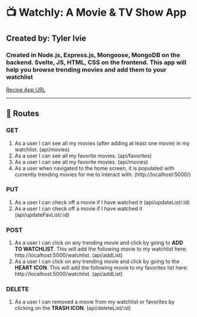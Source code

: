 # :tv:  Watchly: A Movie & TV Show App
## Created by: Tyler Ivie
### Created in Node.js, Express.js, Mongoose, MongoDB on the backend. Svelte, JS, HTML, CSS on the frontend. This app will help you browse trending movies and add them to your watchlist

[Recipe App URL](https://recipe-app-dgm3760.herokuapp.com/index.html)

----------------------------------------------------------

## :truck:  Routes
### GET
1. As a user I can see all my movies (after adding at least one movie) in my watchlist. (api/movies)
2. As a user I can see all my favorite movies. (api/favorites)
3. As a user I can see all my favorite movies. (api/movies)
4. As a user when navigated to the home screen, it is populated with currently trending movies for me to interact with. (http://localhost:5000/)
### PUT
1. As a user I can check off a movie if I have watched it (api/updateList/:id)
2. As a user I can check off a movie if I have watched it (api/updateFavList/:id)
### POST
1. As a user I can click on any trending movie and click by going to **ADD TO WATCHLIST**. This will add the following movie to my watchlist here: http://localhost:5000/watchlist. (api/addList)
2. As a user I can click on any trending movie and click by going to the **HEART ICON**. This will add the following movie to my favorites list here: http://localhost:5000/watchlist. (api/addList)
### DELETE
1. As a user I can removed a movie from my watchlist or favorites by clicking on the **TRASH ICON**. (api/deleteList/:id)